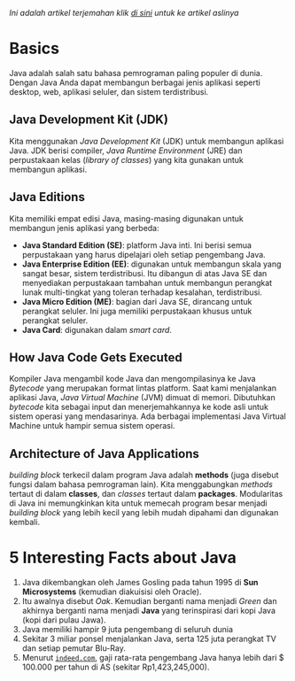 *Ini adalah artikel terjemahan klik [di sini](https://programmingwithmosh.com/wp-content/uploads/2019/07/Java-Cheat-Sheet.pdf) untuk ke artikel aslinya*

# Basics
Java adalah salah satu bahasa pemrograman paling populer di dunia. Dengan Java Anda dapat membangun berbagai jenis aplikasi seperti desktop, 
web, aplikasi seluler, dan sistem terdistribusi.



## Java Development Kit (JDK)
Kita menggunakan *Java Development Kit* (JDK) untuk membangun aplikasi Java. JDK berisi compiler, *Java Runtime Environment* (JRE) 
dan perpustakaan kelas (*library of classes*) yang kita gunakan untuk membangun aplikasi.

## Java Editions
Kita memiliki empat edisi Java, masing-masing digunakan untuk membangun jenis aplikasi yang berbeda:
+ **Java Standard Edition (SE)**: platform Java inti. Ini berisi semua perpustakaan yang harus dipelajari oleh setiap pengembang Java.
+ **Java Enterprise Edition (EE)**: digunakan untuk membangun skala yang sangat besar, sistem terdistribusi. Itu dibangun di
 atas Java SE dan menyediakan perpustakaan tambahan untuk membangun perangkat lunak multi-tingkat yang toleran terhadap kesalahan, terdistribusi.
+ **Java Micro Edition (ME)**: bagian dari Java SE, dirancang untuk perangkat seluler. Ini juga memiliki perpustakaan khusus untuk perangkat seluler.
+ **Java Card**: digunakan dalam *smart card*.

## How Java Code Gets Executed
Kompiler Java mengambil kode Java dan mengompilasinya ke Java *Bytecode* yang merupakan format lintas platform. Saat kami
menjalankan aplikasi Java, *Java Virtual Machine* (JVM) dimuat di memori. Dibutuhkan *bytecode* kita sebagai 
input dan menerjemahkannya ke kode asli untuk sistem operasi yang mendasarinya. Ada berbagai implementasi Java Virtual Machine untuk hampir semua sistem operasi.

## Architecture of Java Applications
*building block* terkecil dalam program Java adalah **methods** (juga disebut fungsi dalam bahasa pemrograman lain). Kita menggabungkan *methods* tertaut di dalam  **classes**, dan *classes* tertaut dalam **packages**. Modularitas di Java ini memungkinkan kita untuk memecah program besar menjadi *building block* yang lebih kecil yang lebih mudah dipahami dan digunakan kembali.

# 5 Interesting Facts about Java
1. Java dikembangkan oleh James Gosling pada tahun 1995 di **Sun Microsystems** (kemudian diakuisisi oleh Oracle).
2. Itu awalnya disebut *Oak*. Kemudian berganti nama menjadi *Green* dan akhirnya berganti nama menjadi **Java** yang terinspirasi dari kopi Java (kopi dari pulau Jawa).
3. Java memiliki hampir 9 juta pengembang di seluruh dunia
4. Sekitar 3 miliar ponsel menjalankan Java, serta 125 juta perangkat TV dan setiap pemutar Blu-Ray.
5. Menurut [`indeed.com`](https://id.indeed.com/?r=us), gaji rata-rata pengembang Java hanya lebih dari $ 100.000 per tahun di AS (sekitar Rp1,423,245,000).
